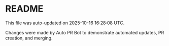 # README

This file was auto-updated on 2025-10-16 16:28:08 UTC.

Changes were made by Auto PR Bot to demonstrate automated updates, PR creation, and merging.
